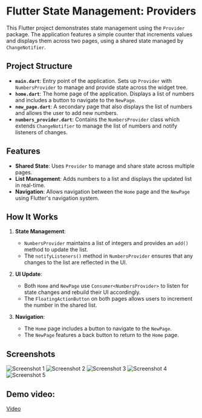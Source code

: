 # Flutter State Management: Providers

This Flutter project demonstrates state management using the `Provider` package. The application features a simple counter that increments values and displays them across two pages, using a shared state managed by `ChangeNotifier`.

## Project Structure

- **`main.dart`**: Entry point of the application. Sets up `Provider` with `NumbersProvider` to manage and provide state across the widget tree.
- **`home.dart`**: The home page of the application. Displays a list of numbers and includes a button to navigate to the `NewPage`.
- **`new_page.dart`**: A secondary page that also displays the list of numbers and allows the user to add new numbers.
- **`numbers_provider.dart`**: Contains the `NumbersProvider` class which extends `ChangeNotifier` to manage the list of numbers and notify listeners of changes.

## Features

- **Shared State**: Uses `Provider` to manage and share state across multiple pages.
- **List Management**: Adds numbers to a list and displays the updated list in real-time.
- **Navigation**: Allows navigation between the `Home` page and the `NewPage` using Flutter's navigation system.

## How It Works

1. **State Management**:

   - `NumbersProvider` maintains a list of integers and provides an `add()` method to update the list.
   - The `notifyListeners()` method in `NumbersProvider` ensures that any changes to the list are reflected in the UI.

2. **UI Update**:

   - Both `Home` and `NewPage` use `Consumer<NumbersProvider>` to listen for state changes and rebuild their UI accordingly.
   - The `FloatingActionButton` on both pages allows users to increment the number in the shared list.

3. **Navigation**:
   - The `Home` page includes a button to navigate to the `NewPage`.
   - The `NewPage` features a back button to return to the `Home` page.

## Screenshots

![Screenshot 1](assets/images/1.webp)
![Screenshot 2](assets/images/2.webp)
![Screenshot 3](assets/images/3.webp)
![Screenshot 4](assets/images/4.webp)
![Screenshot 5](assets/images/5.webp)

## Demo video:

[Video](https://drive.google.com/file/d/1dxoZw11r-5i9ENCE1eMCGAEDBI_K4amB/view?usp=sharing)
